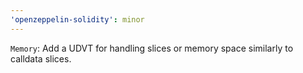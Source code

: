 ```yaml
---
'openzeppelin-solidity': minor
---
```


`Memory`: Add a UDVT for handling slices or memory space similarly to calldata slices.
